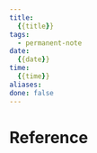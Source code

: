 ```yaml
---
title:
  {{title}}
tags:
  - permanent-note
date:
  {{date}}
time:
  {{time}}
aliases:
done: false
---
```



# Reference